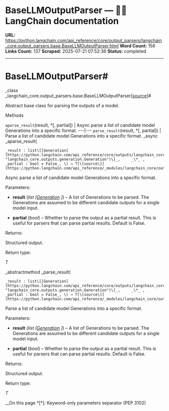 # BaseLLMOutputParser — 🦜🔗 LangChain  documentation

**URL:** https://python.langchain.com/api_reference/core/output_parsers/langchain_core.output_parsers.base.BaseLLMOutputParser.html
**Word Count:** 156
**Links Count:** 137
**Scraped:** 2025-07-21 07:52:36
**Status:** completed

---

# BaseLLMOutputParser\#

_class _langchain\_core.output\_parsers.base.BaseLLMOutputParser[\[source\]](https://python.langchain.com/api_reference/_modules/langchain_core/output_parsers/base.html#BaseLLMOutputParser)\#     

Abstract base class for parsing the outputs of a model.

Methods

`aparse_result`\(result, \*\[, partial\]\) | Async parse a list of candidate model Generations into a specific format.   ---|---   `parse_result`\(result, \*\[, partial\]\) | Parse a list of candidate model Generations into a specific format.      _async _aparse\_result\(

    _result : list\[[Generation](https://python.langchain.com/api_reference/core/outputs/langchain_core.outputs.generation.Generation.html#langchain_core.outputs.generation.Generation "langchain_core.outputs.generation.Generation")\]_,     _\*_ ,     _partial : bool = False_, \) → T[\[source\]](https://python.langchain.com/api_reference/_modules/langchain_core/output_parsers/base.html#BaseLLMOutputParser.aparse_result)\#     

Async parse a list of candidate model Generations into a specific format.

Parameters:     

  * **result** \(_list_ _\[_[_Generation_](https://python.langchain.com/api_reference/core/outputs/langchain_core.outputs.generation.Generation.html#langchain_core.outputs.generation.Generation "langchain_core.outputs.generation.Generation") _\]_\) – A list of Generations to be parsed. The Generations are assumed to be different candidate outputs for a single model input.

  * **partial** \(_bool_\) – Whether to parse the output as a partial result. This is useful for parsers that can parse partial results. Default is False.

Returns:     

Structured output.

Return type:     

_T_

_abstractmethod _parse\_result\(

    _result : list\[[Generation](https://python.langchain.com/api_reference/core/outputs/langchain_core.outputs.generation.Generation.html#langchain_core.outputs.generation.Generation "langchain_core.outputs.generation.Generation")\]_,     _\*_ ,     _partial : bool = False_, \) → T[\[source\]](https://python.langchain.com/api_reference/_modules/langchain_core/output_parsers/base.html#BaseLLMOutputParser.parse_result)\#     

Parse a list of candidate model Generations into a specific format.

Parameters:     

  * **result** \(_list_ _\[_[_Generation_](https://python.langchain.com/api_reference/core/outputs/langchain_core.outputs.generation.Generation.html#langchain_core.outputs.generation.Generation "langchain_core.outputs.generation.Generation") _\]_\) – A list of Generations to be parsed. The Generations are assumed to be different candidate outputs for a single model input.

  * **partial** \(_bool_\) – Whether to parse the output as a partial result. This is useful for parsers that can parse partial results. Default is False.

Returns:     

Structured output.

Return type:     

_T_

__On this page   *[\*]: Keyword-only parameters separator (PEP 3102)